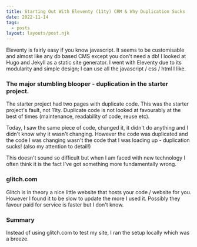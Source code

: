 ```yaml
---
title: Starting Out With Eleventy (11ty) CRM & Why Duplication Sucks
date: 2022-11-14
tags:
  - posts
layout: layouts/post.njk
---
```


Eleventy is fairly easy if you know javascript.  It seems to be customisable and almost like any db based CMS except you don't need a db!
I looked at Hugo and Jekyll as a static site generator.  I went with Eleventy due to its modularity and simple design; I can use all the
javascript / css / html I like.

### The major stumbling blooper - duplication in the starter project.

The starter project had two pages with duplicate code.  This was the starter project's fault, not 11ty.
Duplicate code is not looked at favourably at the best of times (maintenance, readability of code, reuse etc).  

Today, I saw the same piece of code, changed it, it didn't do anything and I didn't know why it wasn't changing.  However the code was duplicated and the code I was changing wasn't the code that I was loading up - duplication sucks! (also my attention to detail!)

This doesn't sound so difficult but when I am faced with new technology I often think it is the fact I've got something more fundamentally wrong.

### glitch.com

Glitch is in theory a nice little website that hosts your code / website for you.  However I found it to be slow to update the more I used it.
Possibly they favour paid for service is faster but I don't know.

### Summary

Instead of using glitch.com to test my site, I ran the setup locally which was a breeze.

